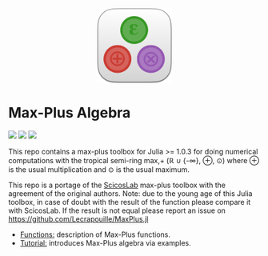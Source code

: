 <div align="center"><img src="docs/logo/julia-max-plus.png" alt="Julia MaxPlus logo" width="150"/></div>

# Max-Plus Algebra

[![](https://travis-ci.org/Lecrapouille/MaxPlus.jl.svg?branch=master)](https://travis-ci.org/Lecrapouille/MaxPlus.jl)
[![](https://coveralls.io/repos/github/Lecrapouille/MaxPlus.jl/badge.svg?branch=master)](https://coveralls.io/github/Lecrapouille/MaxPlus.jl?branch=master)
[![](https://codecov.io/gh/Lecrapouille/MaxPlus.jl/branch/master/graph/badge.svg)](https://codecov.io/gh/Lecrapouille/MaxPlus.jl)

This repo contains a max-plus toolbox for Julia >= 1.0.3 for doing numerical computations with the tropical
semi-ring max,+ (ℝ ∪ {-∞}, ⊕, ⊙) where ⊕ is the usual multiplication and ⊙ is the usual maximum.

This repo is a portage of the [ScicosLab](http://www.scicoslab.org/) max-plus toolbox with the agreement of the original authors.
Note: due to the young age of this Julia toolbox, in case of doubt with the result of the function please compare it with ScicosLab. If
the result is not equal please report an issue on https://github.com/Lecrapouille/MaxPlus.jl

* [Functions:](docs/src/functions.md)
  description of Max-Plus functions.
* [Tutorial:](tutorial)
  introduces Max-Plus algebra via examples.
